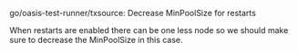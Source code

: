 go/oasis-test-runner/txsource: Decrease MinPoolSize for restarts

When restarts are enabled there can be one less node so we should make sure
to decrease the MinPoolSize in this case.
